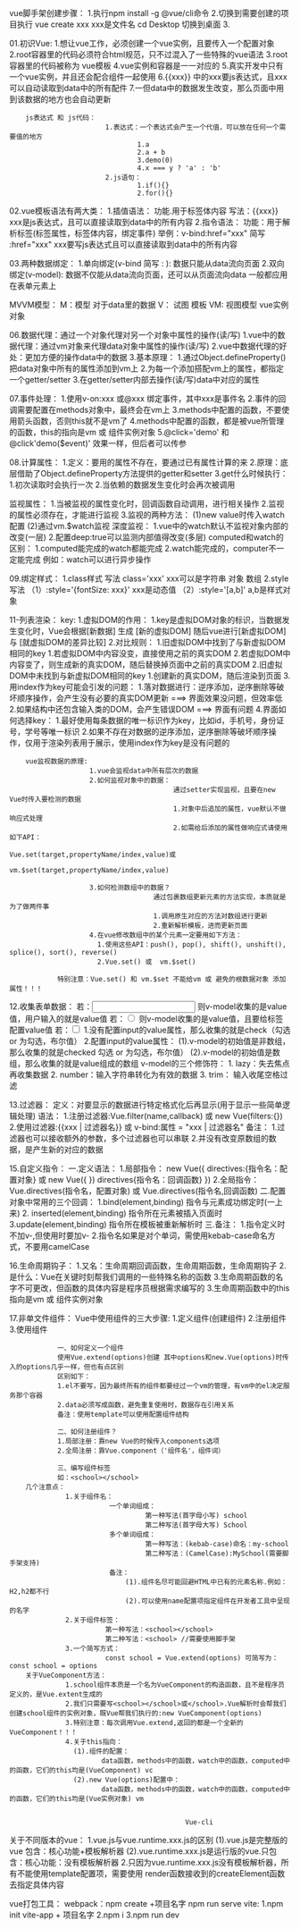 vue脚手架创建步骤：
                1.执行npm install -g @vue/cli命令
                2.切换到需要创建的项目执行 vue create xxx  xxx是文件名 cd Desktop 切换到桌面
                3.


01.初识Vue:
        1.想让vue工作，必须创建一个vue实例，且要传入一个配置对象
        2.root容器里的代码必须符合html规范，只不过混入了一些特殊的vue语法
        3.root容器里的代码被称为 vue模板
        4.vue实例和容器是一一对应的
        5.真实开发中只有一个vue实例，并且还会配合组件一起使用
        6.{{xxx}} 中的xxx要js表达式，且xxx可以自动读取到data中的所有配件
        7.一但data中的数据发生改变，那么页面中用到该数据的地方也会自动更新

        js表达式 和 js代码：
                            1.表达式：一个表达式会产生一个代值，可以放在任何一个需要值的地方
                                    1.a
                                    2.a + b
                                    3.demo(0)
                                    4.x === y ? 'a' : 'b'
                            2.js语句：
                                    1.if(){}
                                    2.for(){}

02.vue模板语法有两大类：
                    1.插值语法：
                            功能.用于标签体内容
                            写法：{{xxx}} xxx是js表达式，且可以直接读取到data中的所有内容
                    2.指令语法：
                            功能：用于解析标签(标签属性，标签体内容，绑定事件)
                            举例：v-bind:href="xxx" 简写 :href="xxx" xxx要写js表达式且可以直接读取到data中的所有内容

03.两种数据绑定：
              1.单向绑定(v-bind 简写 : ): 数据只能从data流向页面 
              2.双向绑定(v-model): 数据不仅能从data流向页面，还可以从页面流向data 一般都应用在表单元素上

 MVVM模型： M：模型 对于data里的数据
            V： 试图 模板
            VM: 视图模型 vue实例对象

06.数据代理：通过一个对象代理对另一个对象中属性的操作(读/写)
        1.vue中的数据代理：通过vm对象来代理data对象中属性的操作(读/写)
        2.vue中数据代理的好处：更加方便的操作data中的数据
        3.基本原理： 
                  1.通过Object.defineProperty()把data对象中所有的属性添加到vm上
                  2.为每一个添加搭配vm上的属性，都指定一个getter/setter
                  3.在getter/setter内部去操作(读/写)data中对应的属性

07.事件处理：
            1.使用v-on:xxx 或@xxx 绑定事件，其中xxx是事件名
            2.事件的回调需要配置在methods对象中，最终会在vm上
            3.methods中配置的函数，不要使用箭头函数，否则this就不是vm了
            4.methods中配置的函数，都是被vue所管理的函数，this的指向是vm 或 组件实例对象
            5.@click='demo' 和 @click'demo($event)' 效果一样，但后者可以传参

08.计算属性：
            1.定义：要用的属性不存在，要通过已有属性计算的来
            2.原理：底层借助了Object.defineProperty方法提供的getter和setter
            3.get什么时候执行：
                            1.初次读取时会执行一次
                            2.当依赖的数据发生变化时会再次被调用
            
  监视属性：
            1.当被监视的属性变化时，回调函数自动调用，进行相关操作
            2.监视的属性必须存在，才能进行监视
            3.监视的两种方法：
                            (1)new value时传入watch配置
                            (2)通过vm.$watch监视
  深度监视：
            1.vue中的watch默认不监视对象内部的改变(一层)
            2.配置deep:true可以监测内部值得改变(多层)
  computed和watch的区别：
                       1.computed能完成的watch都能完成
                       2.watch能完成的，computer不一定能完成 例如：watch可以进行异步操作

09.绑定样式：
           1.class样式 写法 class='xxx' xxx可以是字符串 对象 数组
           2.style写法 （1）:style='{fontSize: xxx}' xxx是动态值 
                         （2）:style='[a,b]' a,b是样式对象

11-列表渲染：
        key: 1.虚拟DOM的作用：
                            1.key是虚拟DOM对象的标识，当数据发生变化时，Vue会根据[新数据] 生成 [新的虚拟DOM]
                              随后vue进行[新虚拟DOM] 与 [就虚拟DOM的差异比较]
             2.对比规则：
                        1.旧虚拟DOM中找到了与新虚拟DOM相同的key
                                                            1.若虚拟DOM中内容没变，直接使用之前的真实DOM
                                                            2.若虚拟DOM中内容变了，则生成新的真实DOM，随后替换掉页面中之前的真实DOM
                        2.旧虚拟DOM中未找到与新虚拟DOM相同的key
                                                            1.创建新的真实DOM，随后渲染到页面
             3.用index作为key可能会引发的问题：
                                           1.落对数据进行：逆序添加，逆序删除等破坏顺序操作，会产生没有必要的真实DOM更新 ===> 界面效果没问题，但效率低
                                           2.如果结构中还包含输入类的DOM，会产生错误DOM ===> 界面有问题
             4.界面如何选择key：
                              1.最好使用每条数据的唯一标识作为key，比如id，手机号，身份证号，学号等唯一标识
                              2.如果不存在对数据的逆序添加，逆序删除等破坏顺序操作，仅用于渲染列表用于展示，使用index作为key是没有问题的
        
        vue监视数据的原理:
                        1.vue会监视data中所有层次的数据
                        2.如何监视对象中的数据：
                                             通过setter实现监视，且要在new Vue时传入要检测的数据
                                             1.对象中后追加的属性，vue默认不做响应式处理
                                             2.如需给后添加的属性做响应式请使用如下API：
                                                Vue.set(target,propertyName/index,value)或
                                                vm.$set(target,propertyName/index,value)

                        3.如何检测数组中的数据？
                                        通过包裹数组更新元素的方法实现，本质就是为了做两件事
                                        1.调用原生对应的方法对数组进行更新
                                        2.重新解析模板，进而更新页面
                        4.在vue修改数组中的某个元素一定要用如下方法：
                          1.使用这些API：push(), pop(), shift(), unshift(), splice(), sort(), reverse()
                          2.Vue.set() 或  vm.$set()
                        
                特别注意：Vue.set() 和 vm.$set 不能给vm 或 避免的根数据对象 添加属性！！！

12.收集表单数据：
    若：<input type="text"/> 则v-model收集的是value值，用户输入的就是value值
    若：<input type="radio"/> 则v-model收集的是value值，且要给标签配置value值
    若：<input type="checkbox"/> 
                             1.没有配置input的value属性，那么收集的就是check（勾选 or 为勾选，布尔值）
                             2.配置input的value属性：
                              (1).v-model的初始值是非数组，那么收集的就是checked 勾选 or 为勾选，布尔值）
                              (2).v-model的初始值是数组，那么收集的就是value组成的数组
                         v-model的三个修饰符：
                                        1.  lazy：失去焦点再收集数据
                                        2.  number：输入字符串转化为有效的数据
                                        3.  trim： 输入收尾空格过滤 

13.过滤器：
        定义：对要显示的数据进行特定格式化后再显示(用于显示一些简单逻辑处理)
        语法：
            1.注册过滤器:Vue.filter(name,callback) 或 new Vue(filters:{})
            2.使用过滤器:{{xxx | 过滤器名}} 或 v-bind:属性 = "xxx | 过滤器名"
        备注：
            1.过滤器也可以接收额外的参数，多个过滤器也可以串联
            2.并没有改变原数组的数据，是产生新的对应的数据

15.自定义指令：
             一.定义语法：
                       1.局部指令：
                                new Vue({
                                   directives:{指令名：配置对象}  或   new Vue({
                                })                                     directives{指令名：回调函数} 
                                                                      })
                        2.全局指令：
                                Vue.directives(指令名，配置对象) 或  Vue.directives(指令名,回调函数)
                二.配置对象中常用的三个回调：
                                          1.bind(element,binding)      指令与元素成功绑定时(一上来)
                                          2. inserted(element,binding) 指令所在元素被插入页面时
                                          3.update(element,binding)    指令所在模板被重新解析时
                三.备注：
                        1.指令定义时不加v-,但使用时要加v-
                        2.指令名如果是对个单词，需使用kebab-case命名方式，不要用camelCase

16.生命周期钩子：
              1.又名：生命周期回调函数，生命周期函数，生命周期钩子
              2.是什么：Vue在关键时刻帮我们调用的一些特殊名称的函数
              3.生命周期函数的名字不可更改，但函数的具体内容是程序员根据需求编写的
              3.生命周期函数中的this指向是vm 或 组件实例对象

17.非单文件组件：
        Vue中使用组件的三大步骤:
                1.定义组件(创建组件)
                2.注册组件
                3.使用组件

                一、如何定义一个组件
                使用Vue.extend(options)创建 其中options和new.Vue(options)时传入的options几乎一样，但也有点区别
                区别如下：
                1.el不要写，因为最终所有的组件都要经过一个vm的管理，有vm中的el决定服务那个容器
                2.data必须写成函数，避免重复使用时，数据存在引用关系
                备注：使用template可以使用配置组件结构

                二、如何注册组件？
                1.局部注册：靠new Vue的时候传入components选项
                2.全局注册：靠Vue.component（'组件名'，组件词）

                三、编写组件标签
                如：<school></school>
        几个注意点：
                  1.关于组件名：
                             一个单词组成：
                                      第一种写法(首字母小写) school
                                      第二种写法(首字母大写) School
                             多个单词组成：
                                      第一种写法：(kebab-case)命名：my-school
                                      第二种写法：(CamelCase):MySchool(需要脚手架支持)
                             备注：
                                 (1).组件名尽可能回避HTML中已有的元素名称.例如：H2,h2都不行
                                 (2).可以使用name配置项指定组件在开发者工具中呈现的名字
                  2.关于组件标签：
                            第一种写法：<school></school>
                            第二种写法：<school> //需要使用脚手架
                  3.一个简写方式：
                            const school = Vue.extend(options) 可简写为：const school = options
        关于VueComponent方法：
                  1.school组件本质是一个名为VueComponent的构造函数，且不是程序员定义的，是Vue.extent生成的
                  2.我们只需要写<school></school>或</school>.Vue解析时会帮我们创建school组件的实例对象，既Vue帮我们执行的:new VueComponent(options)
                  3.特别注意：每次调用Vue.extend,返回的都是一个全新的VueComponent！！！
                  4.关于this指向：
                    (1).组件的配置：
                           data函数，methods中的函数，watch中的函数，computed中的函数，它们的this均是(VueComponent) vc
                    (2).new Vue(options)配置中：
                           data函数，methods中的函数，watch中的函数，computed中的函数，它们的this均是(Vue实例对象) vm


                                                Vue-cli
关于不同版本的vue：
                1.vue.js与vue.runtime.xxx.js的区别
                  (1).vue.js是完整版的vue 包含：核心功能+模板解析器
                  (2).vue.runtime.xxx.js是运行版的vue.只包含：核心功能：没有模板解析器
                2.只因为vue.runtime.xxx.js没有模板解析器，所有不能使用template配置项，需要使用
                  render函数接收到的createElement函数去指定具体内容


vue打包工具：
           webpack：npm create +项目名字   npm run serve
              vite: 1.npm init vite-app + 项目名字
                    2.npm i
                    3.npm run dev


                   